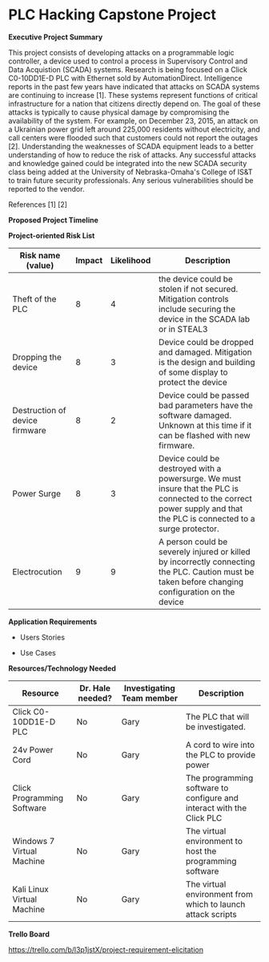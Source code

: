 
# PLC Hacking Capstone Project

<b>Executive Project Summary</b>

This project consists of developing attacks on a programmable logic controller, a device used to control a process in Supervisory Control and Data Acquistion (SCADA) systems. Research is being focused on a Click C0-10DD1E-D PLC with Ethernet sold by AutomationDirect. Intelligence reports in the past few years have indicated that attacks on SCADA systems are continuing to increase [1]. These systems represent functions of critical infrastructure for a nation that citizens directly depend on. The goal of these attacks is typically to cause physical damage by compromising the availability of the system. For example, on December 23, 2015, an attack on a Ukrainian power grid left around 225,000 residents without electricity, and call centers were flooded such that customers could not report the outages [2]. Understanding the weaknesses of SCADA equipment leads to a better understanding of how to reduce the risk of attacks. Any successful attacks and knowledge gained could be integrated into the new SCADA security class being added at the University of Nebraska-Omaha's College of IS&T to train future security professionals. Any serious vulnerabilities should be reported to the vendor.

References
[1]
[2]

<b>Proposed Project Timeline</b>

<b>Project-oriented Risk List</b>

|Risk name (value)  | Impact     | Likelihood | Description |
|-------------------|------------|------------|-------------|
| Theft of the PLC | 8 | 4 | the device could be stolen if not secured. Mitigation controls include securing the device in the SCADA lab or in STEAL3 |
| Dropping the device | 8 | 3 | Device could be dropped and damaged. Mitigation is the design and building of some display to protect the device |
| Destruction of device firmware | 8 | 2 | Device could be passed bad parameters have the software damaged. Unknown at this time if it can be flashed with new firmware. |
| Power Surge | 8 | 3 | Device could be destroyed with  a powersurge. We must insure that the PLC is connected to the correct power supply and that the PLC is connected to a surge protector. |
| Electrocution | 9 | 9 | A person could be severely injured or killed by incorrectly connecting the PLC. Caution must be taken before changing configuration on the device |
<b>Application Requirements</b>

- Users Stories

- Use Cases

<b>Resources/Technology Needed</b>

|Resource  | Dr. Hale needed? | Investigating Team member | Description |
|----------|------------------|---------------------------|-------------|
|Click C0-10DD1E-D PLC | No | Gary | The PLC that will be investigated. |
|24v Power Cord | No | Gary | A cord to wire into the PLC to provide power |
|Click Programming Software | No | Gary | The programming software to configure and interact with the Click PLC |
|Windows 7 Virtual Machine | No | Gary | The virtual environment to host the programming software |
|Kali Linux Virtual Machine| No | Gary | The virtual environment from which to launch attack scripts |

<b>Trello Board</b>

https://trello.com/b/l3p1jstX/project-requirement-elicitation
